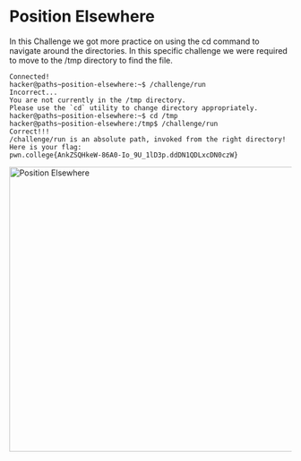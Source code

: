 # Position Elsewhere
In this Challenge we got more practice on using the cd command to navigate around the directories. In this specific challenge we were required to move to the /tmp directory to 
find the file.
```
Connected!
hacker@paths~position-elsewhere:~$ /challenge/run
Incorrect...
You are not currently in the /tmp directory.
Please use the `cd` utility to change directory appropriately.
hacker@paths~position-elsewhere:~$ cd /tmp
hacker@paths~position-elsewhere:/tmp$ /challenge/run
Correct!!!
/challenge/run is an absolute path, invoked from the right directory!
Here is your flag:
pwn.college{AnkZSQHkeW-86A0-Io_9U_1lD3p.ddDN1QDLxcDN0czW}
```
<img width="509" alt="Position Elsewhere" src="https://github.com/user-attachments/assets/420b4d74-28a0-4515-b2b3-f6cc7a358f3e">
